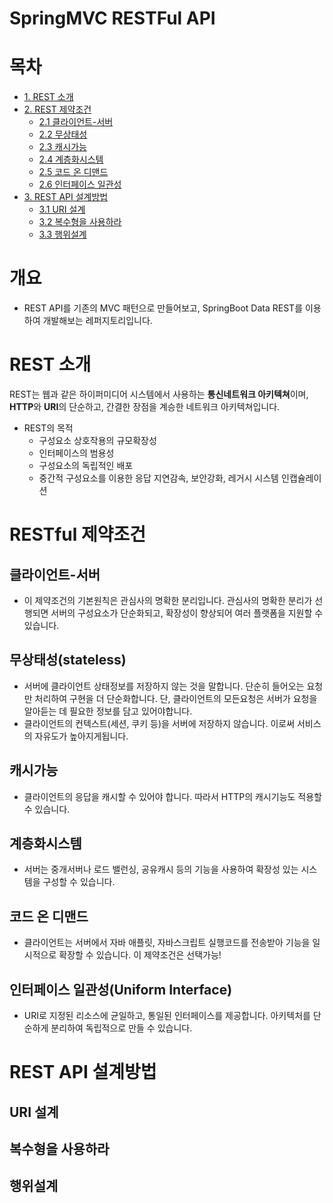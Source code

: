 # SpringMVC RESTFul API
# 목차
- [1. REST 소개](#REST-소개)
- [2. REST 제약조건](#REST-제약조건)
  - [2.1 클라이언트-서버](#클라이언트-서버)
  - [2.2 무상태성](#무상태성(stateless))
  - [2.3 캐시가능](#캐시가능)
  - [2.4 계층화시스템](#계층화시스템)
  - [2.5 코드 온 디맨드](#코드-온-디맨드)
  - [2.6 인터페이스 일관성](#인터페이스-일관성(Uniform-Interface))
- [3. REST API 설계방법](#REST-API-설계방법)
  - [3.1 URI 설계](#URI-설계)
  - [3.2 복수형을 사용하라](#복수형을-사용하라)
  - [3.3 행위설계](#URI-설계)

# 개요
- REST API를 기존의 MVC 패턴으로 만들어보고, SpringBoot Data REST를 이용하여 개발해보는 레퍼지토리입니다.

# REST 소개
REST는 웹과 같은 하이퍼미디어 시스템에서 사용하는 **통신네트워크 아키텍쳐**이며, 
**HTTP**와 **URI**의 단순하고, 간결한 장점을 계승한 네트워크 아키텍쳐입니다.
- REST의 목적
  - 구성요소 상호작용의 규모확장성
  - 인터페이스의 범용성
  - 구성요소의 독립적인 배포
  - 중간적 구성요소를 이용한 응답 지연감속, 보안강화, 레거시 시스템 인캡슐레이션

# RESTful 제약조건
## 클라이언트-서버
- 이 제약조건의 기본원칙은 관심사의 명확한 분리입니다. 관심사의 명확한 분리가 선행되면 서버의 구성요소가 단순화되고, 확장성이 향상되어 여러 플랫폼을 지원할 수 있습니다.
## 무상태성(stateless)
- 서버에 클라이언트 상태정보를 저장하지 않는 것을 말합니다. 단순히 들어오는 요청만 처리하여 구현을 더 단순화합니다. 단, 클라이언트의 모든요청은 서버가 요청을 알아듣는 데 필요한 정보를 담고 있어야합니다.
- 클라이언트의 컨텍스트(세션, 쿠키 등)을 서버에 저장하지 않습니다. 이로써 서비스의 자유도가 높아지게됩니다.
## 캐시가능
- 클라이언트의 응답을 캐시할 수 있어야 합니다. 따라서 HTTP의 캐시기능도 적용할 수 있습니다.
## 계층화시스템
- 서버는 중개서버나 로드 밸런싱, 공유캐시 등의 기능을 사용하여 확장성 있는 시스템을 구성할 수 있습니다.
## 코드 온 디맨드
- 클라이언트는 서버에서 자바 애플릿, 자바스크립트 실행코드를 전송받아 기능을 일시적으로 확장할 수 있습니다. 이 제약조건은 선택가능!
## 인터페이스 일관성(Uniform Interface)
- URI로 지정된 리소스에 균일하고, 통일된 인터페이스를 제공합니다. 아키텍처를 단순하게 분리하여 독립적으로 만들 수 있습니다.

# REST API 설계방법
## URI 설계
## 복수형을 사용하라
## 행위설계